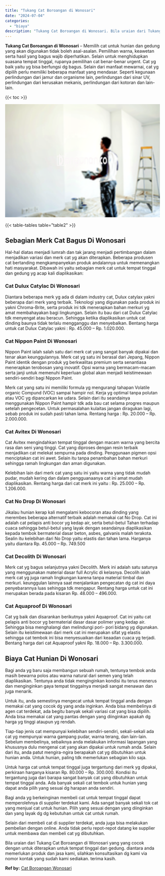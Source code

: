 ```yaml
---
title: "Tukang Cat Boroangan di Wonosari"
date: "2024-07-04"
categories: 
  - "biaya"
description: "Tukang Cat Boroangan di Wonosari. Bila uraian dari Tukang Cat Boroangan di Wonosari yang yang cocok dengan untuk diterapkan untuk tempat tinggal dan gedung...."
---
```


**Tukang Cat Boroangan di Wonosari** – Memilih cat untuk hunian dan gedung yang akan digunakan tidak boleh asal-asalan. Pemilihan warna, keawetan serta hasil yang bagus wajib diperhatikan. Selain untuk menghidupkan suasana tempat tinggal, rupanya pemilihan cat benar-benar urgent. Cat yg baik yaitu yg bisa berfungsi dg bagus. Selain dari manfaat mewarnai, cat yg dipilih perlu memiliki beberapa manfaat yang mendasar. Seperti kegunaan perlindungan dari jamur dan organisme lain, perlindungan dari sinar UV, perlindungan dari kerusakan mekanis, perlindungan dari kotoran dan lain-lain.

{{< toc >}}

![Tukang Cat Boroangan di Wonosari](/images/jasa-cat-murah21.png)

{{< table-tables table="table2" >}}

## Sebagian Merk Cat Bagus Di Wonosari

Hal-hal diatas menjadi lumrah dan tak jarang menjadi pertimbangan dalam menjadikan variasi dan merk cat yg akan diterapkan. Beberapa produsen cat bertanding mengkampanyekan produk andalannya untuk memenangkan hati masyarakat. Dibawah ini yaitu sebagian merk cat untuk tempat tinggal dan gedung yg acap kali diaplikasikan:

### Cat Dulux Catylac Di Wonosari

Diantara beberapa merk yg ada di dalam industry cat, Dulux catylax yakni beberapa dari merk yang terbaik. Teknologi yang digunakan pada produk ini yakni Chroma-Brite, serta produk ini tdk menerapkan bahan merkuri yg amat membahayakan bagi lingkungan. Selain itu bau dari cat Dulux Catylac tdk menyengat atau beracun. Sehingga ketika diaplikasikan untuk cat dinding baunya tidak terlalu mengganggu dan menyebalkan. Bentang harga untuk cat Dulux Catylac yakni : Rp. 45.000 – Rp. 1.020.000.

### Cat Nippon Paint Di Wonosari

Nippon Paint ialah salah satu dari merk cat yang sangat banyak dipakai dan tenar akan keunggulannya. Merk cat yg satu ini berasal dari Jepang, Nippon Paint identik dengan produk yg berkwalitas premium serta senantiasa menerapkan terobosan yang inovatif. Opsi warna yang bermacam-macam serta janji untuk memenuhi keperluan global akan menjadi keistimewaan sendiri-sendiri bagi Nippon Paint.

Merk cat yang satu ini memiliki formula yg mengurangi tahapan Volatile organic Compund (VOC) sampai hampir nol. Kerja yg optimal tanpa polutan atau VOC yg dipancarkan ke udara. Selain dari itu seandainya menggunakan Nippon Paint hampir tdk ada bau cat selama progres maupun setelah pengecetan. Untuk permasalahan kulaitas jangan diragukan lagi, sebab produk ini sudah pasti tahan lama. Rentang harga : Rp. 20.000 – Rp. 2.000.000.

### Cat Avitex Di Wonosari

Cat Avitex mengindahkan tempat tinggal dengan macam warna yang bercita rasa dan seni yang tinggi. Cat yang diproses dengan resin terbaik menjadikan cat melekat sempurna pada dinding. Penggunaan pigmen opsi menciptakan cat ini awet. Selain itu tanpa penambahan bahan merkuri sehingga ramah lingkungan dan aman digunakan.

Kelebihan lain dari merk cat yang satu ini yaitu warna yang tidak mudah pudar, mudah kering dan dalam pengguanaanya cat ini amat mudah diaplikasikan. Rentang harga dari cat merk ini yaitu : Rp. 25.000 – Rp. 1.206.000.

### Cat No Drop Di Wonosari

Jikalau hunian kerap kali mengalami kebocoran atau dinding yang merembes beberapa alternatif terbaik adalah memakai cat No Drop. Cat ini adalah cat pelapis anti bocor yg kedap air, serta betul-betul Tahan terhadap cuaca sehingga betul-betul yang layak dengan seandainya diaplikasikan kepada tembok bermaterial dasar beton, asbes, galvanis malah terakota. Sealin itu kelebihan dari No Drop yaitu elastis dan tahan lama. Harganya yaitu diantara Rp. 45.000 – Rp. 749.500

### Cat Decolith Di Wonosari

Merk cat yg bagus selanjutnya yakni Decolith. Merk ini adalah satu satunya yang menggunakan material dasar full Acrylic di kelasnya. Decolih ialah merk cat yg juga ramah lingkungan karena tanpa material timbal dan merkuri. keunggulan lainnya saat menjalankan pengecatan dg cat ini daya penyebarannya luas sehingga tdk mengapur. Rentang harga untuk cat ini merupakan berada pada kisaran Rp. 48.000 – 496.000.

### Cat Aquaproof Di Wonosari

Cat yg baik dan disarankan berikutnya yakni Aquaproof. Cat ini yaitu cat pelapis anti bocor yg bermaterial dasar dasar polimer yang kedap air. Sehingga bisa menghalangi dan melindungi pori- pori bidang yg digunakan. Selain itu keistimewaan dari merk cat ini merupakan sifat yg elastis sehingga cat tembok ini bisa menyesuaikan dari keaadan cuaca yg terjadi. Bentang harga dari cat Aquaproof yakni Rp. 18.000 – Rp. 3.300.000.

## Biaya Cat Hunian Di Wonosari

Bagi anda yg baru saja membangun sebuah rumah, tentunya tembok anda masih bewarna polos atau warna natural dari semen yang telah diaplikasikan. Tentunya anda tidak menginginkan kondisi itu terus menerus dan menginginkan gaya tempat tinggalnya menjadi sangat menawan dan juga menarik.

Untuk itu, anda semestinya mengecat untuk tempat tinggal anda dengan memakai cat yang cocok dg yang anda inginkan. Anda bisa membelinya di agen cat terdekat, ada begitu banyak sekali variasi cat yang bisa dipilih. Anda bisa memakai cat yang pantas dengan yang diinginkan apakah dg harga yg tinggi ataupun yg rendah.

Tiap-tiap jenis cat mempunyai kelebihan sendiri-sendiri, sekali-sekali ada cat yg mempunyai warna gampang pudar, warna terang, dan lain-lain. Sebelum membelinya, sebaiknya anda melakukan informasi lapangan yang khususnya dulu mengenai cat yang akan dipakai untuk rumah anda. Selain dari itu, anda patut mengira-ngira berapakah cat yg dibutuhkan untuk hunian anda. Untuk hunian, paling tdk memerlukan sebagian kilo saja.

Untuk harga cat untuk tempat tinggal juga tergantung dari merk yg dipakai, perkiraan harganya kisaran Rp. 80.000 – Rp. 300.000. Kondisi itu tergantung juga dari barapa sangat banyak cat yang dibutuhkan untuk tempat tinggal anda. Ada banyak sekali cat tembok untuk hunian yang dapat anda pilih yang sesuai dg harapan anda sendiri.

Bagi anda yg berkeinginan membeli cat untuk tempat tinggal dapat memperolehnya di supplier terdekat kami. Ada sangat banyak sekali tok cat yang menjual cat untuk hunian. Pilih yang sesuai dengan yang diinginkan dan yang layak dg dg kebutuhan untuk cat untuk rumah.

Selain dari membeli cat di supplier terdekat, anda juga bisa melakukan pembelian dengan online. Anda tidak perlu repot-repot datang ke supplier untuk membawa dan membeli cat yg dibutuhkan.

Bila uraian dari Tukang Cat Boroangan di Wonosari yang yang cocok dengan untuk diterapkan untuk tempat tinggal dan gedung. diantara anda memerlukan produk dan jasa kami, silahkan konsultasikan dg kami via nomor kontak yang sudah kami sediakan. terima kasih.

**Ref by:** [Cat Boroangan Wonosari](https://id.wikipedia.org/wiki/Cat)
